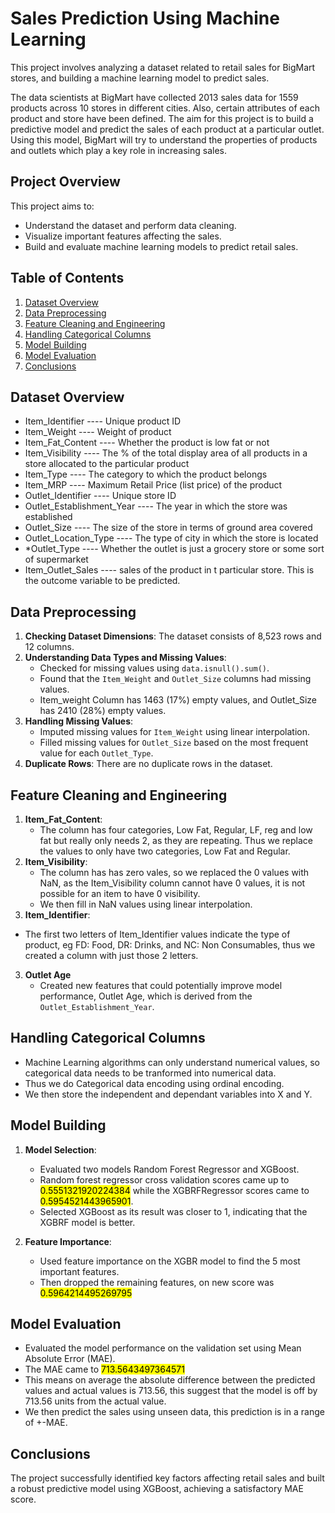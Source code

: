 # Sales Prediction Using Machine Learning

This project involves analyzing a dataset related to retail sales for BigMart stores, and building a machine learning model to predict sales.

The data scientists at BigMart have collected 2013 sales data for 1559 products across 10 stores in different cities. Also, certain attributes of each product and store have been defined. The aim for this project is to build a predictive model and predict the sales of each product at a particular outlet. Using this model, BigMart will try to understand the properties of products and outlets which play a key role in increasing sales.

## Project Overview

This project aims to:

- Understand the dataset and perform data cleaning.
- Visualize important features affecting the sales.
- Build and evaluate machine learning models to predict retail sales.

## Table of Contents

1. [Dataset Overview](#dataset-overview)
2. [Data Preprocessing](#data-preprocessing)
3. [Feature Cleaning and Engineering](#feature-cleaning-and-engineering)
4. [Handling Categorical Columns](#handling-categorical-columns)
5. [Model Building](#model-building)
6. [Model Evaluation](#model-evaluation)
7. [Conclusions](#conclusions)

## Dataset Overview

- Item_Identifier ---- Unique product ID
- Item_Weight ---- Weight of product
- Item_Fat_Content ---- Whether the product is low fat or not
- Item_Visibility ---- The % of the total display area of all products in a store allocated to the particular product
- Item_Type ---- The category to which the product belongs
- Item_MRP ---- Maximum Retail Price (list price) of the product
- Outlet_Identifier ---- Unique store ID
- Outlet_Establishment_Year ---- The year in which the store was established
- Outlet_Size ---- The size of the store in terms of ground area covered
- Outlet_Location_Type ---- The type of city in which the store is located
- \*Outlet_Type ---- Whether the outlet is just a grocery store or some sort of supermarket
- Item_Outlet_Sales ---- sales of the product in t particular store. This is the outcome variable to be predicted.

## Data Preprocessing

1. **Checking Dataset Dimensions**: The dataset consists of 8,523 rows and 12 columns.
2. **Understanding Data Types and Missing Values**:
   - Checked for missing values using `data.isnull().sum()`.
   - Found that the `Item_Weight` and `Outlet_Size` columns had missing values.
   - Item_weight Column has 1463 (17%) empty values, and Outlet_Size has 2410 (28%) empty values.
3. **Handling Missing Values**:
   - Imputed missing values for `Item_Weight` using linear interpolation.
   - Filled missing values for `Outlet_Size` based on the most frequent value for each `Outlet_Type`.
4. **Duplicate Rows**: There are no duplicate rows in the dataset.

## Feature Cleaning and Engineering

1. **Item_Fat_Content**:
   - The column has four categories, Low Fat, Regular, LF, reg and low fat but really only needs 2, as they are repeating. Thus we replace the values to only have two categories, Low Fat and Regular.
2. **Item_Visibility**:
   - The column has has zero vales, so we replaced the 0 values with NaN, as the Item_Visibility column cannot have 0 values, it is not possible for an item to have 0 visibility.
   - We then fill in NaN values using linear interpolation.
3. **Item_Identifier**:

- The first two letters of Item_Identifier values indicate the type of product, eg FD: Food, DR: Drinks, and NC: Non Consumables, thus we created a column with just those 2 letters.

3. **Outlet Age**
   - Created new features that could potentially improve model performance, Outlet Age, which is derived from the `Outlet_Establishment_Year`.

## Handling Categorical Columns

- Machine Learning algorithms can only understand numerical values, so categorical data needs to be tranformed into numerical data.
- Thus we do Categorical data encoding using ordinal encoding.
- We then store the independent and dependant variables into X and Y.

## Model Building

1. **Model Selection**:

   - Evaluated two models Random Forest Regressor and XGBoost.
   - Random forest regressor cross validation scores came up to <mark>0.5551321920224384</mark> while the XGBRFRegressor scores came to <mark>0.5954521443965901</mark>.
   - Selected XGBoost as its result was closer to 1, indicating that the XGBRF model is better.

2. **Feature Importance**:
   - Used feature importance on the XGBR model to find the 5 most important features.
   - Then dropped the remaining features, on new score was <mark>0.5964214495269795</mark>

## Model Evaluation

- Evaluated the model performance on the validation set using Mean Absolute Error (MAE).
- The MAE came to <mark>713.5643497364571</mark>
- This means on average the absolute difference between the predicted values and actual values is 713.56, this suggest that the model is off by 713.56 units from the actual value.
- We then predict the sales using unseen data, this prediction is in a range of +-MAE.

## Conclusions

The project successfully identified key factors affecting retail sales and built a robust predictive model using XGBoost, achieving a satisfactory MAE score.
